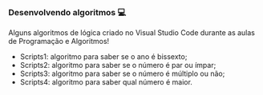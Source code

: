 ### **Desenvolvendo algoritmos :computer:**



Alguns algoritmos de lógica criado no Visual Studio Code durante as aulas de Programação e Algoritmos!



- Scripts1: algoritmo para saber se o ano é bissexto;
- Scripts2: algoritmo para saber se o número é par ou ímpar;
- Scripts3: algoritmo para saber se o número é múltiplo ou não;
- Scripts4: algoritmo para saber qual número é maior.
